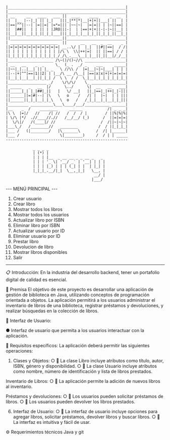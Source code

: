     |____________________________________________________|
    |____________________________________________________|
    | __     __   ____   ___ ||  ____    ____     _  __  |
    ||  |__ |--|_| || |_|   |||_|**|*|__|+|+||___| ||  | |
    ||==|^^||--| |=||=| |=*=||| |~~|~|  |=|=|| | |~||==| |
    ||  |##||  | | || | |JRO|||-|  | |==|+|+||-|-|~||__| |
    ||__|__||__|_|_||_|_|___|||_|__|_|__|_|_||_|_|_||__|_|
    ||_______________________||__________________________|
    | _____________________  ||      __   __  _  __    _ |
    ||=|=|=|=|=|=|=|=|=|=|=| __..\/ |  |_|  ||#||==|  / /|
    || | | | | | | | | | | |/\ \  \\|++|=|  || ||==| / / |
    ||_|_|_|_|_|_|_|_|_|_|_/_/\_.___\__|_|__||_||__|/_/__|
    |____________________ /\~()/()~//\ __________________|
    | __   __    _  _     \_  (_ .  _/ _    ___     _____|
    ||~~|_|..|__| || |_ _   \ //\\ /  |=|__|~|~|___| | | |
    ||--|+|^^|==|1||2| | |__/\ __ /\__| |==|x|x|+|+|=|=|=|
    ||__|_|__|__|_||_|_| /  \ \  / /  \_|__|_|_|_|_|_|_|_|
    |_________________ _/    \/\/\/    \_ _______________|
    | _____   _   __  |/      \../      \|  __   __   ___|
    ||_____|_| |_|##|_||   |   \/ __|   ||_|==|_|++|_|-|||
    ||______||=|#|--| |\   \   o    /   /| |  |~|  | | |||
    ||______||_|_|__|_|_\   \  o   /   /_|_|__|_|__|_|_|||
    |_________ __________\___\____/___/___________ ______|
    |__    _  /    ________     ______           /| _ _ _|
    |\ \  |=|/   //    /| //   /  /  / |        / ||%|%|%|
    | \/\ |*/  .//____//.//   /__/__/ (_)      /  ||=|=|=|
    |  \/\|/   /(____|/ //                    /  /||~|~|~|
    |___\_/   /________//   ________         /  / ||_|_|_|
    |___ /   (|________/   |\_______\       /  /| |______|
    |___ /                  \|________)     /  / | | _____
    ------------------------------------------------------
                                                        
                _ _ _ _                         
                | (*) |                         
                | | | |__  _ __ __ _ _ __ _   _ 
                | | | '_ \| '__/ _` | '__| | | |
                | | | |_) | | | (_| | |  | |_| |
                |_|_|_.__/|_|  \__,_|_|   \__, | 
                                           __/ | 
                                          |___/  

--- MENÚ PRINCIPAL ---
1.  Crear usuario
2.  Crear libro
3.  Mostrar todos los libros
4.  Mostrar todos los usuarios
5.  Actualizar libro por ISBN
6.  Eliminar libro por ISBN
7.  Actualizar usuario por ID
8.  Eliminar usuario por ID
9.  Prestar libro
10. Devolucion de libro
11. Mostrar libros disponibles
0.  Salir
----------------------------------

📋 Introducción:
En la industria del desarrollo backend, tener un portafolio digital de calidad
es esencial. 

📌 Premisa
El objetivo de este proyecto es desarrollar una aplicación de gestión de
biblioteca en Java, utilizando conceptos de programación orientada a
objetos. La aplicación permitirá a los usuarios administrar el inventario de
libros de una biblioteca, registrar préstamos y devoluciones, y realizar
búsquedas en la colección de libros.

📝 Interfaz de Usuario:

● Interfaz de usuario que permita a los usuarios
interactuar con la aplicación.

🧱 Requisitos específicos:
La aplicación deberá permitir las siguientes operaciones:
1. Clases y Objetos:
○ 📍 La clase Libro incluye atributos como título, autor, ISBN,
género y disponibilidad.
○ 📍 La clase Usuario incluye atributos como nombre,
número de identificación y lista de libros prestados.

Inventario de Libros:
○ 📍 La aplicación permite la adición de nuevos libros al
inventario.

Préstamos y devoluciones:
○ 📍 Los usuarios pueden solicitar préstamos de libros.
○ 📍 Los usuarios pueden devolver los libros prestados.

6. Interfaz de Usuario:
○ 📍 La interfaz de usuario incluye opciones para agregar
libros, solicitar préstamos, devolver libros y buscar libros.
○ 📍 La interfaz es intuitiva y fácil de usar.

⚙️ Requerimientos técnicos
Java y git
